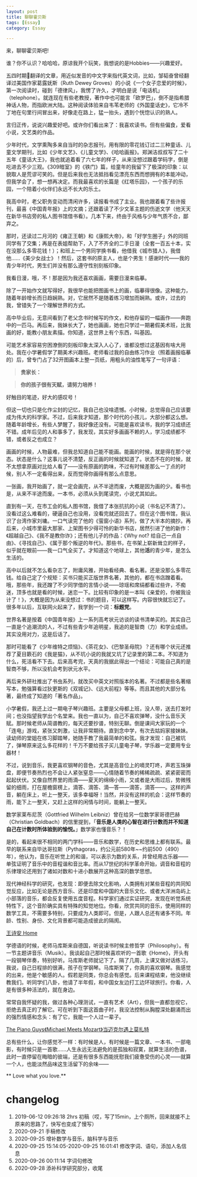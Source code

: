 ```yaml
---
layout: post
title: 聊聊霍贝斯
tags: [Essay]
category: Essay

---
```




来，聊聊霍贝斯吧!

谁？你不认识？哈哈哈，原谅我开个玩笑，我想说的是Hobbies——兴趣爱好。

五四时期翻译的文章，用近似发音的中文字来指代英文词，比如，邹韬奋曾经翻译过美国作家葛露妩斯（Ruth Dewey Groves）的小说《一个女子恋爱的时候》，第一次阅读时，碰到「德律风」，我愣了许久，才明白是说「电话机」（telephone）。就连现在有些老教授，著作中也可能言「欧罗巴」，倒不是指希腊神话人物，而指欧洲大陆。这种阅读体验来自韦苇老师的《外国童话史》，它冷不丁地在句里行间冒出来，好像走在路上，猛一抬头，遇到个恍惚认识的熟人。

言归正传，说说兴趣爱好吧。或许你们看出来了：我喜欢读书。但有些偏食，爱看小说，文艺类的作品。

少年时代，文学熏陶多来自当时的杂志报刊，用有限的零花钱订过二三种童话、儿童文学期刊，比如《少年文艺》、《儿童文学》、《哈哈画报》。郑渊洁叔叔写了二十五年《童话大王》，我也就追着看了六七年的样子，从来没想过跟着学码字，倒是吃进去不少三观。《309暗室》的《铁门》篇，给童年的我留下了极深的印象：以貌取人是荒谬可笑的。但是后来我也无法抵挡看见漂亮东西而想拥有的本能冲动，但我学会了，想一想再决定。而我最喜欢的长篇是《红塔乐园》，一个孩子的乐园，一个陪着小伙伴们永远不长大的乐土。

我高中时，老父职务变动而清闲许多，读报看书成了主业。我也跟着看了些许报刊，最喜《中国青年报》上的文摘；还跟着读了不少文革主题的伤逝文学（他天天在新华书店旁的私人图书馆借书看）。几本下来，终由于风格与少年气质不合，鄙弃之。

那时，还读过二月河的《雍正王朝》和《康熙大帝》，和「好学生圈子」外的同班同学有了交集；再是在表姐帮助下，入了不齐全的二手日漫（全套一百五十本，实在没那么多零花钱！）；和班上一个男同学换书看，他借我《城市猎人》，我借他……《美少女战士》！然后，这套书的原主人，也是个男生！感谢时代——我的青少年时代，男生们并没有那么遵守性别刻板印象。

我看日漫，哦，不！那是因为我还喜欢画画，需要日漫来临摹。

除了一开始作文就写得好，我很早也能把图画书上的画，临摹得很像。这种能力，随着年龄增长而日趋娴熟。对，它居然不是随着练习增加而娴熟。或许，过去的我，曾错失了一个理解世界的方式。

高中毕业后，无意间看到了老父念书时候写的作文，和他存留的一幅画作——奔跑中的一匹马。再后来，我妹长大了，她也画画，她也只学过一期暑假美术班，比我画的好，能教小朋友素描。你知道，这世界上有个东西，叫基因。

可能艺术家容易穷困潦倒的刻板印象太深入人心了，谁都没想过这基因有啥大用处。我在小学暑假学了期美术兴趣班。老师看过我的自由练习作业（照着画报临摹的）后，曾专门占了32开图画本上整一页纸，用粗头的油性笔写了一句评语：

>  **贵家长：**

> **你的孩子很有天赋，请努力培养！**

好触目的笔迹，好大的感叹号！

但这一切也只是化作尘封的记忆，我自己也没啥遗憾。小时候，总觉得自己应该要成为伟大的科学家。不过，后来我才知道，那个时代的小孩儿，大部分都这么想。随着年龄增长，有些人梦醒了，我好像还没有。可能是喜欢读书，我的学习成绩还不错。成年后见的人和事多了，我发现，其实好多画画不赖的人，学习成绩都不错，或者反之也成立？


画画的时候，人物最难，但我总知道自己能不能画。能画的时候，就是得在那个状态。状态是什么？这事儿说不清楚，反正画的时候就知道了。状态不在的时候，就不太想拿原画对比给人看了——没有原画的韵味，不过有时候差那么一丁点的时候，别人不一定看得出来，反而觉得你画得有那么点意思。

一张画，我开始画了，就一定会画完，从不半途而废，大概是因为画的少。看书也是，从来不半途而废。一本书，必须从头到尾读完，小说尤其如此。

直到有一天，在市工会的私人图书馆，我借了本张抗抗的小说（书名记不清了）。没看过这么难看的，硬逼自己也没用，没看完就还回去了。但在这个图书馆，我认识了台湾作家刘墉。一口气读完了他的《萤窗小语》系列，做了大半本的摘抄。再后来，小城市里最大那家、上架图书少得可怜的新华书店，居然引进了他的新作：《超越自己》、《我不是教你诈》；还有他儿子的作品：《Why not? 给自己一点自由》、《寻找自己》、《属于那个叛逆的年代》。那些书，在书架上崭新耸立的样子，似乎就在眼前——我一口气全买了。才知道这个地球上，其他**活**的青少年，是怎么生活的。

高中以后就不怎么看杂志了，附庸风雅，开始看经典、看名著。还是没那么多零花钱。给自己定了个规矩：买书只能买正版世界名著，其他的，都在书店蹭着看。哦，那些年，我还蹭了不少同学借的言情小说——琼瑶和席绢都看过些许，不痴迷，顶多也就是看的时候，迷恋一下。比较有印象的是一本叫《亲爱的，你被我设计了！》，大概是因为从来没想过：书的题目，可以这样写。内容很快就忘记了。很多年以后，互联网火起来了，我学到一个词：**标题党**。

世界名著是按着《中国青年报》上一系列高考状元访谈的读书清单买的。其实自己一直是个追潮流的人，不过有些青少年追明星，我追的是智商（力）和学业成绩。其实没用对力，这是后话了。

那时可能看了《少年维特之烦恼》、《茶花女》、《巴黎圣母院》？还有哪个状元还推荐了夏目簌石的《我是猫》，从不坑小说的我就又坑了记录里的第二本。不知道为什么，死活看不下去。后来高考完，天真的我据此得出一个结论：可能自己真的是智商不够，所以没机会考到状元水平。

再后来外研社推出了书虫系列，就改买中英文对照版本的名著。不过都是些名著缩写本，勉强算看过狄更斯的《双城记》、《远大前程》等等。而且其他的大部分名著，最终成了知道的「著名作品」。

小学暑假，我还上过一期电子琴兴趣班。主要是父母都上班，没人带，送去打发时间；也没指望我学出个名堂来。我也一直以为，自己不喜欢弹琴，没什么音乐天赋。那时候老师从简谱教的，每天还要抄谱，特别无聊。倒是课间大家玩的一个「连电」游戏，紧张又刺激，让我非常期待。直到念中学，有次去姑妈家接妹妹。读幼师的堂姐在练习脚踏琴，她随手教了我最简单的和弦。我才发现：自己被坑了，弹琴原来这么多花样的！千万不要给孩子买儿童电子琴，学乐器一定要用专业器材！

不过，说到音乐，我更喜欢钢琴的音色，尤其是高音位上的嘀灵叮咚，声若玉珠弹盘，即便节奏热烈也不会让人紧张窒息——心情随着节奏的稀稀疏疏、紧紧密密而起起伏伏。又像自然界里的雨滴——夏天的绵绵小雨，又或者是大雨过后，势微残留的细雨，打在屋檐窗楞上，滴答、滴答、滴—答——滴答，滴答——。这样的声音，躺在床上，听上一整天，该多幸福呀！当然，并没有这样的机会：这样节奏的雨，能下上一整天，又赶上这样的闲情与时间，能躺上一整天。

数学家莱布尼茨（Gottfried Wilhelm Leibniz）曾在给另一位数学家哥德巴赫（Christian Goldbach）的信里提到，「**音乐是人类的心智在进行计数而并不知道自己在计数时所体验到的愉悦。**」数学家也懂音乐？！

是的，看起来很不相同的两门学科——音乐和数学，在历史和思维上都有联系。最早的联系来自毕达哥拉斯（Pythagoras，约公元前580年~~约前500（490）年），他认为，音乐在听觉上的和谐，可以表示为数的关系，并曾经用古乐器——单弦证明了音乐中的音程谐和音比率。而从17世纪的科学革命开始，调音和音程的乐律理论还用到了诸如对数和十进小数展开这种高深的数学思想。

现代神经科学的研究，也发现：即便去除文化影响，人类拥有对某些音程的共同知觉反应，比如无论是西方音乐、还是印度和中国的大音乐文化、或者大洋洲岛屿上小部落的音乐，都会反复使用五度音程。科学家们通过实证研究，发现在听觉系统特性下，这个音阶确实具有特殊的知觉地位。你看，欣赏共同的音乐，使用同样的数学工具，不需要多特别，只要成为人类即可。但是，人跟人总还有诸多不同。年龄、性别、身份、文化背景都可能造成彼此的隔阂。

[王诗安 Home](https://v.qq.com/x/cover/u5k6fejytym3h49/u0192k9kyv7.html)

学德语的时候，老师马库斯来自德国，听说读书时候主修哲学（Philosophy）。有一节主题讲音乐（Musik）。我谈起自己那时候喜欢听的一首歌《Home》，开头有一段钢琴伴奏，特别好听。马库斯老师就记下了。隔了几周，上课又做对话练习，我说，自己日程排的很满，孩子在学钢琴。马库斯笑了，你真的喜欢钢琴。我感觉的出来，他是个敏感的人。假若是同类，你总会有感觉。后来课程结束，他没继续教我们。听同学们八卦，他请了半年假，和中国女友边打工边环球旅行。你看，人是有很多种活法的，就在身边。



常常自我怀疑的我，做过各种心理测试，一直有艺术（Art），但我一直都忽视它，拒绝去真正的了解它。可在听到下面这首曲子时，我没法控制从胸膛深处翻涌而出的强烈情感和念头：有了它，我能一个人过一辈子。

[The Piano Guys《Michael Meets Mozart》当迈克尔遇上莫扎特](https://v.qq.com/x/cover/ro1udwbngfm0nvq/n0683zdt934.html)

总有些什么，让你感觉不一样：有时候是人，有时候是一篇文章、一本书、一部电影，有时候只是一首歌……人生永远无法避免的是孤独和寂寞，就算生活的色谱，此时一直停留在晦暗的彼端，还是有很多东西能抚慰我们疲惫受伤的心灵——就算一个人，也能淡然品味这生活留下的余味——

** Love what you love.**



# changelog
1. 2019-06-12 09:26:18 2hrs 初稿（哎，写了15min，上个厕所，回来就接不上原来的思路了，快写也变成了慢写）
2. 2020-09-21 手稿修改
3. 2020-09-25 增补数学与音乐，脑科学与音乐
4. 2020-09-25 15:14:05-2020-09-25 16:01:41 修改字词、语句，添加人名信息
5. 2020-09-26 00:11:14 字词句修改
6. 2020-09-28 添补科学研究部分，收尾

